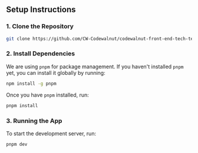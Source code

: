 
## Setup Instructions

### 1. Clone the Repository

```bash
git clone https://github.com/CW-Codewalnut/codewalnut-front-end-tech-test.git
```

### 2. Install Dependencies

We are using `pnpm` for package management. If you haven't installed `pnpm` yet, you can install it globally by running:

```bash
npm install -g pnpm
```

Once you have `pnpm` installed, run:

```bash
pnpm install
```

### 3. Running the App

To start the development server, run:

```bash
pnpm dev
```
